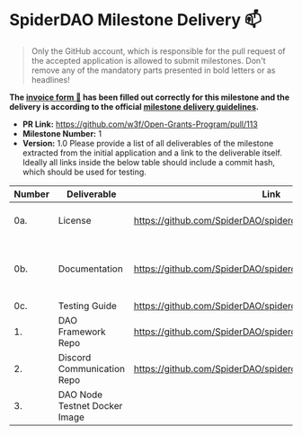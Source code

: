 # SpiderDAO Milestone Delivery :mailbox:

> Only the GitHub account, which is responsible for the pull request of the accepted application is allowed to submit milestones. Don't remove any of the mandatory parts presented in bold letters or as headlines!

**The [invoice form :pencil:](https://forms.gle/8Wx7nxtq8fKrsuEz8) has been filled out correctly for this milestone and the delivery is according to the official [milestone delivery guidelines](https://github.com/w3f/General-Grants-Program/blob/master/grants/milestone-deliverables-guidelines.md).**  

* **PR Link:** https://github.com/w3f/Open-Grants-Program/pull/113
* **Milestone Number:** 1
* **Version:** 1.0
Please provide a list of all deliverables of the milestone extracted from the initial application and a link to the deliverable itself. Ideally all links inside the below table should include a commit hash, which should be used for testing.



| **Number** | **Deliverable**                          | Link                                                         | Notes                                                        |
| ---------- | ---------------------------------------- | ------------------------------------------------------------ | ------------------------------------------------------------ |
| 0a.        | License                                  | https://github.com/SpiderDAO/spiderdao/blob/main/LICENSE | Apache License 2.0                                           |
| 0b.        | Documentation                            | https://github.com/SpiderDAO/spiderdao/blob/main/README.md | Includes the describion of how it works.                     |
| 0c.        | Testing Guide                            | https://github.com/SpiderDAO/spiderdao/blob/prod/INSTALL.md |  |
| 1.         | DAO Framework Repo                       | https://github.com/SpiderDAO/spiderdao                  |                                                              |
| 2.         | Discord Communication Repo              | https://github.com/SpiderDAO/spiderdao/tree/prod/discord_bot              |                                                              |
| 3.         | DAO Node Testnet Docker Image          |         |  |
